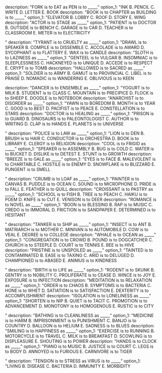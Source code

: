 description: "FORK is to EAT as PEN is to _____"
option_1: "INK
B. PENCIL
C. WRITE
D. LETTER
E. BOOK
description: "BOOK is to CHAPTER as BUILDING is to _____"
option_1: "ELEVATOR
B. LOBBY
C. ROOF
D. STORY
E. WING
description: "ACTOR is to STAGE as _____"
option_1: "PATIENT is to DOCTOR
B. OUTSIDE is to BENCH
C. GARAGE is to CAR
D. TEACHER is to CLASSROOM
E. METER is to ELECTRICITY


"
description: "TYRANT is to CRUELTY as _____"
option_1: "DRAWL is to SPEAKER
B. COMPILE is to DISSEMBLE
C. ACCOLADE is to AWARD
D. SYCOPHANT is to FLATTERY
E. WAX is to CANDLE
description: "SLOTH is to LAZINESS as _____"
option_1: "GENTEEL is to VULGAR
B. INSOMNIAC is to SLEEPLESSNESS
C. HACKNEYED is to UNIQUE
D. ACCEDE is to RESPECT
E. CRYPT is to TOMB
description: "HALLOWED is to SACRED as _____"
option_1: "SOLDIER is to ARMY
B. GAMUT is to PROVINCIAL
C. LIBEL is to PRAISE
D. NOMADIC is to WANDERING
E. OBLIVIOUS is to KEEN



description: "DANCER is to ENSEMBLE as _____"
option_1: "YOGURT is to MILK
B. STUDENT is to CLASS
C. MOUNTAIN is to PRECIPICE
D. FLOCK is to SHEEP
E. DOODLE is to NOTEBOOK
description: "ANARCHIST is to DISORDER as _____"
option_1: "YAWN is to BOREDOM
B. MONTH is to YEAR
C. GOOD is to BEST
D. PACIFIST is to PEACE
E. CONSTELLATION is to STARS
description: "DOCTOR is to HEALING as _____"
option_1: "PRISON is to GUARD
B. DINOSAURS is to PALEONTOLOGIST
C. AUTHOR is to WRITING
D. CLAP is to HANDS
E. PLANETS is to UNIVERSE


"
description: "POLICE is to LAW as _____"
option_1: "LION is to DEN
B. BRUSH is to HAIR
C. CONDUCTOR is to ORCHESTRA
D. BOOK is to LIBRARY
E. CLERGY is to RELIGION
description: "COOL is to FRIGID as _____"
option_1: "SPEAKER is to ASSEMBLY
B. BUG is to COLD
C. WATER is to BUCKET
D. DISLIKE is to DETEST
E. STUNT is to GROWTH
description: "BREEZE is to GALE as _____"
option_1: "EYES is to FACE
B. MALEVOLENT is to CHARITABLE
C. HOSTILE is to ENEMY
D. SNOWFLAKE is to BLIZZARD
E. PUNGENT is to SMELL


"
description: "CRUMB is to LOAF as _____"
option_1: "PAINTER is to CANVAS
B. PUDDLE is to OCEAN
C. SOUND is to MICROPHONE
D. PRIDE is to FALL
E. FEATHER is to QUILL
description: "CROISSANT is to PASTRY as _____"
option_1: "SCHOOL is to FISH
B. TREE is to PEACH
C. HAIKU is to POEM
D. KNIFE is to CUT
E. VENISON is to DEER
description: "ROMANCE is to NOVEL as _____"
option_1: "BOON is to BLESSING
B. RAP is to MUSIC
C. CREDO is to IMMORAL
D. FRICTION is to SANDPAPER
E. DETERMINED is to HESITANT


"
description: "TANKER is to SHIP as _____"
option_1: "INSECT is to ANT
B. MATRIARCH is to MOTHER
C. MINIVAN is to AUTOMOBILE
D. COW is to VEAL
E. DEGREE is to COLLEGE
description: "WHALE is to OCEAN as _____"
option_1: "CONGREGATION is to CROWD
B. POUND is to DOGCATCHER
C. CHURCH is to STEEPLE
D. COURT is to TENNIS
E. BEE is to HIVE
description: "PRISTINE is to UNSPOILED as _____"
option_1: "TAINTED is to CONTAMINATED
B. EASE is to TAXING
C. ARID is to DELUGED
D. CHAMPIONED is to ABASED
E. ANIMUS is to KINDNESS


"
description: "BIRTH is to LIFE as _____"
option_1: "RODENT is to SKUNK
B. GENTRY is to NOBILITY
C. PROLIFERATE is to CEASE
D. WINCE is to JOY
E. EXPOSURE is to INFECTION
description: "MEDITATION is to RELAXATION as _____"
option_1: "ORDER is to CHAOS
B. SYMPTOMS is to BACTERIA
C. HONE is to WHET
D. SATIATION is to SATISFACTION
E. DEXTERITY is to ACCOMPLISHMENT
description: "ISOLATION is to LONELINESS as _____"
option_1: "SHORTEN is to NIP
B. QUIET is to TACIT
C. PROMOTION is to ADVANCEMENT
D. MONOTONY is to HOMOGENOUS
E. RUSTIC is to CITY


"
description: "BATHING is to CLEANLINESS as _____"
option_1: "MEDICINE is to HARM
B. IMPRISONMENT is to PUNISHMENT
C. BANJO is to COUNTRY
D. BALLOON is to HELIUM
E. SADNESS is to BLUES
description: "SMILING is to HAPPINESS as _____"
option_1: "EXERCISE is to RUNNING
B. MOTORCYCLE is to TRAVEL
C. MILK is to BREAKFAST
D. SCOWLING is to DISPLEASURE
E. SHOUTING is to POWER
description: "HANDS is to CLOCK as _____"
option_1: "PIANO is to MUSIC
B. JUSTICE is to COURT
C. LEGS is to BODY
D. ANNOYED is to FURIOUS
E. CARNIVORE is to TIGER


"
description: "TENSION is to STRESS as VIRUS is to _____"
option_1: "LIVING
B. DISEASE
C. BACTERIA
D. IMMUNITY
E. MORBIDITY
